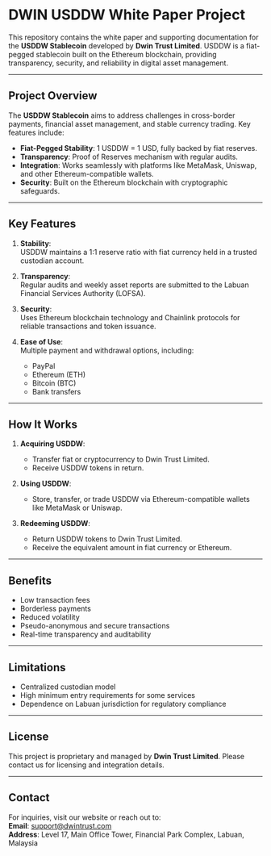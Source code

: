 # DWIN USDDW White Paper Project

This repository contains the white paper and supporting documentation for the **USDDW Stablecoin** developed by **Dwin Trust Limited**. USDDW is a fiat-pegged stablecoin built on the Ethereum blockchain, providing transparency, security, and reliability in digital asset management.

---

## Project Overview

The **USDDW Stablecoin** aims to address challenges in cross-border payments, financial asset management, and stable currency trading. Key features include:

- **Fiat-Pegged Stability**: 1 USDDW = 1 USD, fully backed by fiat reserves.
- **Transparency**: Proof of Reserves mechanism with regular audits.
- **Integration**: Works seamlessly with platforms like MetaMask, Uniswap, and other Ethereum-compatible wallets.
- **Security**: Built on the Ethereum blockchain with cryptographic safeguards.

---

## Key Features

1. **Stability**:  
   USDDW maintains a 1:1 reserve ratio with fiat currency held in a trusted custodian account.

2. **Transparency**:  
   Regular audits and weekly asset reports are submitted to the Labuan Financial Services Authority (LOFSA).

3. **Security**:  
   Uses Ethereum blockchain technology and Chainlink protocols for reliable transactions and token issuance.

4. **Ease of Use**:  
   Multiple payment and withdrawal options, including:
   - PayPal
   - Ethereum (ETH)
   - Bitcoin (BTC)
   - Bank transfers

---

## How It Works

1. **Acquiring USDDW**:  
   - Transfer fiat or cryptocurrency to Dwin Trust Limited.
   - Receive USDDW tokens in return.

2. **Using USDDW**:  
   - Store, transfer, or trade USDDW via Ethereum-compatible wallets like MetaMask or Uniswap.

3. **Redeeming USDDW**:  
   - Return USDDW tokens to Dwin Trust Limited.
   - Receive the equivalent amount in fiat currency or Ethereum.

---

## Benefits

- Low transaction fees
- Borderless payments
- Reduced volatility
- Pseudo-anonymous and secure transactions
- Real-time transparency and auditability

---

## Limitations

- Centralized custodian model
- High minimum entry requirements for some services
- Dependence on Labuan jurisdiction for regulatory compliance

---

## License

This project is proprietary and managed by **Dwin Trust Limited**. Please contact us for licensing and integration details.

---

## Contact

For inquiries, visit our website or reach out to:  
**Email**: support@dwintrust.com  
**Address**: Level 17, Main Office Tower, Financial Park Complex, Labuan, Malaysia